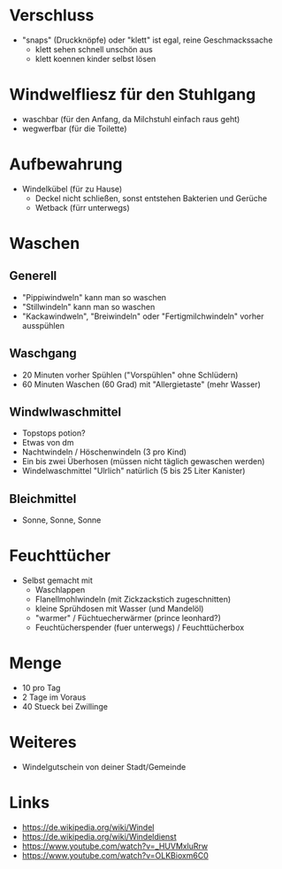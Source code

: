 # Verschluss

* "snaps" (Druckknöpfe) oder "klett" ist egal, reine Geschmackssache
    * klett sehen schnell unschön aus
    * klett koennen kinder selbst lösen

# Windwelfliesz für den Stuhlgang

* waschbar (für den Anfang, da Milchstuhl einfach raus geht)
* wegwerfbar (für die Toilette)

# Aufbewahrung

* Windelkübel (für zu Hause)
    * Deckel nicht schließen, sonst entstehen Bakterien und Gerüche
    * Wetback (fürr unterwegs)

# Waschen

## Generell

* "Pippiwindweln" kann man so waschen
* "Stillwindeln" kann man so waschen
* "Kackawindweln", "Breiwindeln" oder "Fertigmilchwindeln" vorher ausspühlen

## Waschgang

* 20 Minuten vorher Spühlen ("Vorspühlen" ohne Schlüdern)
* 60 Minuten Waschen (60 Grad) mit "Allergietaste" (mehr Wasser)

## Windwlwaschmittel

* Topstops potion?
* Etwas von dm
* Nachtwindeln / Höschenwindeln (3 pro Kind)
* Ein bis zwei Überhosen (müssen nicht täglich gewaschen werden)
* Windelwaschmittel "Ulrlich" natürlich (5 bis 25 Liter Kanister)

## Bleichmittel

* Sonne, Sonne, Sonne

# Feuchttücher

* Selbst gemacht mit
    * Waschlappen
    * Flanellmohlwindeln (mit Zickzackstich zugeschnitten)
    * kleine Sprühdosen mit Wasser (und Mandelöl)
    * "warmer" / Füchtuecherwärmer (prince leonhard?)
    * Feuchtücherspender (fuer unterwegs) / Feuchttücherbox

# Menge

* 10 pro Tag
* 2 Tage im Voraus
* 40 Stueck bei Zwillinge

# Weiteres

* Windelgutschein von deiner Stadt/Gemeinde

# Links

* https://de.wikipedia.org/wiki/Windel
* https://de.wikipedia.org/wiki/Windeldienst
* https://www.youtube.com/watch?v=_HUVMxluRrw
* https://www.youtube.com/watch?v=OLKBioxm6C0
